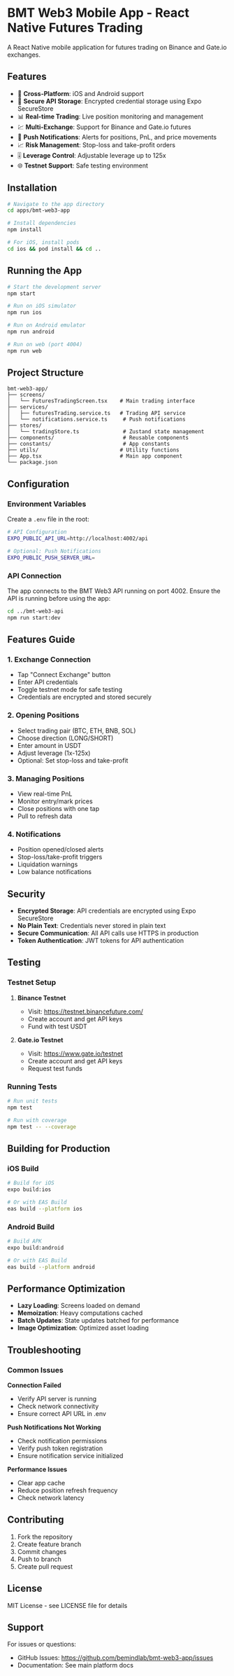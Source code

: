 # BMT Web3 Mobile App - React Native Futures Trading

A React Native mobile application for futures trading on Binance and Gate.io exchanges.

## Features

- 📱 **Cross-Platform**: iOS and Android support
- 🔐 **Secure API Storage**: Encrypted credential storage using Expo SecureStore
- 📊 **Real-time Trading**: Live position monitoring and management
- 💹 **Multi-Exchange**: Support for Binance and Gate.io futures
- 🔔 **Push Notifications**: Alerts for positions, PnL, and price movements
- 📈 **Risk Management**: Stop-loss and take-profit orders
- 🎚️ **Leverage Control**: Adjustable leverage up to 125x
- 🌐 **Testnet Support**: Safe testing environment

## Installation

```bash
# Navigate to the app directory
cd apps/bmt-web3-app

# Install dependencies
npm install

# For iOS, install pods
cd ios && pod install && cd ..
```

## Running the App

```bash
# Start the development server
npm start

# Run on iOS simulator
npm run ios

# Run on Android emulator
npm run android

# Run on web (port 4004)
npm run web
```

## Project Structure

```
bmt-web3-app/
├── screens/
│   └── FuturesTradingScreen.tsx    # Main trading interface
├── services/
│   ├── futuresTrading.service.ts   # Trading API service
│   └── notifications.service.ts     # Push notifications
├── stores/
│   └── tradingStore.ts              # Zustand state management
├── components/                      # Reusable components
├── constants/                       # App constants
├── utils/                          # Utility functions
├── App.tsx                         # Main app component
└── package.json
```

## Configuration

### Environment Variables

Create a `.env` file in the root:

```bash
# API Configuration
EXPO_PUBLIC_API_URL=http://localhost:4002/api

# Optional: Push Notifications
EXPO_PUBLIC_PUSH_SERVER_URL=
```

### API Connection

The app connects to the BMT Web3 API running on port 4002. Ensure the API is running before using the app:

```bash
cd ../bmt-web3-api
npm run start:dev
```

## Features Guide

### 1. Exchange Connection

- Tap "Connect Exchange" button
- Enter API credentials
- Toggle testnet mode for safe testing
- Credentials are encrypted and stored securely

### 2. Opening Positions

- Select trading pair (BTC, ETH, BNB, SOL)
- Choose direction (LONG/SHORT)
- Enter amount in USDT
- Adjust leverage (1x-125x)
- Optional: Set stop-loss and take-profit

### 3. Managing Positions

- View real-time PnL
- Monitor entry/mark prices
- Close positions with one tap
- Pull to refresh data

### 4. Notifications

- Position opened/closed alerts
- Stop-loss/take-profit triggers
- Liquidation warnings
- Low balance notifications

## Security

- **Encrypted Storage**: API credentials are encrypted using Expo SecureStore
- **No Plain Text**: Credentials never stored in plain text
- **Secure Communication**: All API calls use HTTPS in production
- **Token Authentication**: JWT tokens for API authentication

## Testing

### Testnet Setup

1. **Binance Testnet**

   - Visit: https://testnet.binancefuture.com/
   - Create account and get API keys
   - Fund with test USDT

2. **Gate.io Testnet**
   - Visit: https://www.gate.io/testnet
   - Create account and get API keys
   - Request test funds

### Running Tests

```bash
# Run unit tests
npm test

# Run with coverage
npm test -- --coverage
```

## Building for Production

### iOS Build

```bash
# Build for iOS
expo build:ios

# Or with EAS Build
eas build --platform ios
```

### Android Build

```bash
# Build APK
expo build:android

# Or with EAS Build
eas build --platform android
```

## Performance Optimization

- **Lazy Loading**: Screens loaded on demand
- **Memoization**: Heavy computations cached
- **Batch Updates**: State updates batched for performance
- **Image Optimization**: Optimized asset loading

## Troubleshooting

### Common Issues

**Connection Failed**

- Verify API server is running
- Check network connectivity
- Ensure correct API URL in .env

**Push Notifications Not Working**

- Check notification permissions
- Verify push token registration
- Ensure notification service initialized

**Performance Issues**

- Clear app cache
- Reduce position refresh frequency
- Check network latency

## Contributing

1. Fork the repository
2. Create feature branch
3. Commit changes
4. Push to branch
5. Create pull request

## License

MIT License - see LICENSE file for details

## Support

For issues or questions:

- GitHub Issues: https://github.com/bemindlab/bmt-web3-app/issues
- Documentation: See main platform docs
